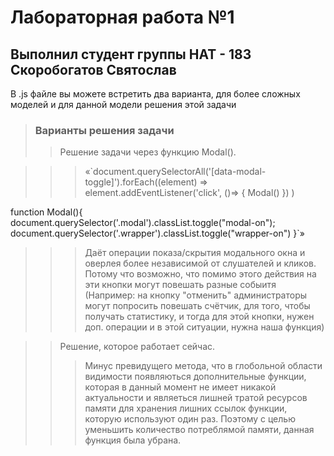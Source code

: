# Лабораторная работа №1 
## Выполнил студент группы НАТ - 183 Скоробогатов Святослав 

В .js файле вы можете встретить два варианта, для более сложных моделей и для данной модели решения этой задачи 

> ### Варианты решения задачи 
>> Решение задачи через функцию Modal(). 

>>> «`document.querySelectorAll('[data-modal-toggle]').forEach((element) =>
    element.addEventListener('click', ()=> {
        Modal() 
    })
)

function Modal(){
document.querySelector('.modal').classList.toggle("modal-on");
document.querySelector('.wrapper').classList.toggle("wrapper-on")
}`»
>>> Даёт операции показа/скрытия модального окна и оверлея более независимой от слушателей и кликов. Потому что возможно, что помимо этого действия на эти кнопки могут повешать разные собыитя (Например: на кнопку "отменить" администраторы могут попросить повешать счётчик, для того, чтобы получать статистику, и тогда для этой кнопки, нужен доп. операции и в этой ситуации, нужна наша функция)
 
>> Решение, которое работает сейчас.
>>> Минус превидущего метода, что в глобольной области видимости появляються дополнительные функции, которая в данный момент не имеет никакой актуальности и являеться лишней тратой ресурсов памяти для хранения лишних ссылок функции, которую используют один раз. Поэтому с целью уменьшить количество потреблямой памяти, данная функция была убрана.  



